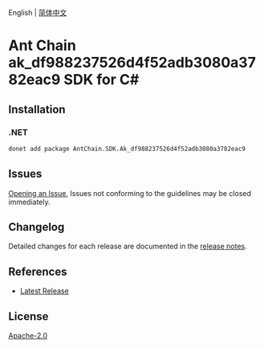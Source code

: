 English | [简体中文](README-CN.md)

# Ant Chain ak_df988237526d4f52adb3080a3782eac9 SDK for C#

## Installation

### .NET

```bash
donet add package AntChain.SDK.Ak_df988237526d4f52adb3080a3782eac9
```

## Issues

[Opening an Issue](https://github.com/alipay/antchain-openapi-prod-sdk/issues/new), Issues not conforming to the guidelines may be closed immediately.

## Changelog

Detailed changes for each release are documented in the [release notes](./ChangeLog.md).

## References

* [Latest Release](https://github.com/alipay/antchain-openapi-prod-sdk/)

## License

[Apache-2.0](http://www.apache.org/licenses/LICENSE-2.0)
